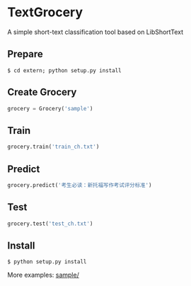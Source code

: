 TextGrocery
===========

A simple short-text classification tool based on LibShortText

Prepare
-------

    $ cd extern; python setup.py install

Create Grocery
--------------

```python
grocery = Grocery('sample')
```

Train
--------

```python
grocery.train('train_ch.txt')
```

Predict
-------

```python
grocery.predict('考生必读：新托福写作考试评分标准')
```

Test
----

```python
grocery.test('test_ch.txt')
```

Install
-----------

    $ python setup.py install

More examples: [sample/](sample/)
